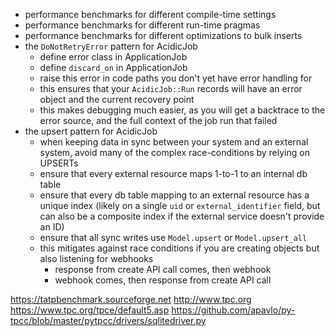 * performance benchmarks for different compile-time settings
* performance benchmarks for different run-time pragmas
* performance benchmarks for different optimizations to bulk inserts
* the `DoNotRetryError` pattern for AcidicJob
  - define error class in ApplicationJob
  - define `discard_on` in ApplicationJob
  - raise this error in code paths you don't yet have error handling for
  - this ensures that your `AcidicJob::Run` records will have an error object and the current recovery point
  - this makes debugging much easier, as you will get a backtrace to the error source, and the full context of the job run that failed
* the upsert pattern for AcidicJob
  - when keeping data in sync between your system and an external system, avoid many of the complex race-conditions by relying on UPSERTs
  - ensure that every external resource maps 1-to-1 to an internal db table
  - ensure that every db table mapping to an external resource has a unique index (likely on a single `uid` or `external_identifier` field, but can also be a composite index if the external service doesn't provide an ID)
  - ensure that all sync writes use `Model.upsert` or `Model.upsert_all`
  + this mitigates against race conditions if you are creating objects but also listening for webhooks
    + response from create API call comes, then webhook
    + webhook comes, then response from create API call


https://tatpbenchmark.sourceforge.net
  http://www.tpc.org
  https://www.tpc.org/tpce/default5.asp
  https://github.com/apavlo/py-tpcc/blob/master/pytpcc/drivers/sqlitedriver.py